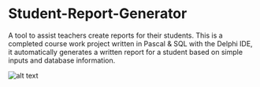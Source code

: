 # Student-Report-Generator
A tool to assist teachers create reports for their students. This is a completed course work project written in Pascal & SQL with the Delphi IDE, it automatically generates a written report for a student based on simple inputs and database information.

![alt text](https://github.com/[jude-james]/[Student-Report-Generator]/blob/[main]/Screenshot-2024-10-07-at-00.31.01.png?raw=true)
